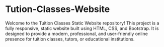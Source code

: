 # Tution-Classes-Website
Welcome to the Tuition Classes Static Website repository! This project is a fully responsive, static website built using HTML, CSS, and Bootstrap. It is designed to provide a modern, professional, and user-friendly online presence for tuition classes, tutors, or educational institutions.
